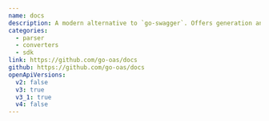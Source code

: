 ```yaml
---
name: docs
description: A modern alternative to `go-swagger`. Offers generation and parsing of OpenAPI Specs, depending on the usage.
categories:
  - parser
  - converters
  - sdk
link: https://github.com/go-oas/docs
github: https://github.com/go-oas/docs
openApiVersions:
  v2: false
  v3: true
  v3_1: true
  v4: false
---
```

